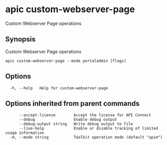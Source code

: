 # apic custom-webserver-page

Custom Webserver Page operations

## Synopsis

Custom Webserver Page operations

```
apic custom-webserver-page --mode portaladmin [flags]
```

## Options

```
  -h, --help   Help for custom-webserver-page
```

## Options inherited from parent commands

```
      --accept-license        Accept the license for API Connect
      --debug                 Enable debug output
      --debug-output string   Write debug output to file
      --live-help             Enable or disable tracking of limited usage information
  -m, --mode string           Toolkit operation mode (default "apim")
```
